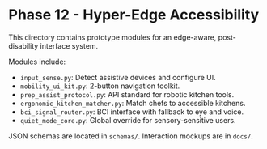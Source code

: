 # Phase 12 - Hyper-Edge Accessibility

This directory contains prototype modules for an edge-aware,
post-disability interface system.

Modules include:
- `input_sense.py`: Detect assistive devices and configure UI.
- `mobility_ui_kit.py`: 2-button navigation toolkit.
- `prep_assist_protocol.py`: API standard for robotic kitchen tools.
- `ergonomic_kitchen_matcher.py`: Match chefs to accessible kitchens.
- `bci_signal_router.py`: BCI interface with fallback to eye and voice.
- `quiet_mode_core.py`: Global override for sensory-sensitive users.

JSON schemas are located in `schemas/`.
Interaction mockups are in `docs/`.
